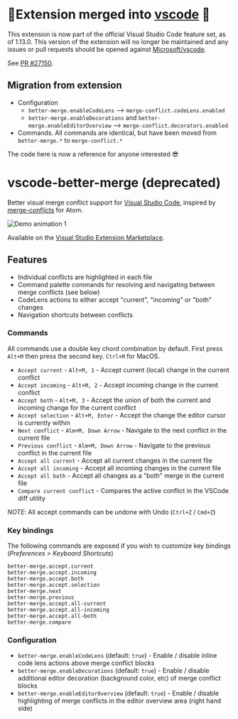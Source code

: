 # 🎉Extension merged into [vscode](https://github.com/Microsoft/vscode) 🎉

This extension is now part of the official Visual Studio Code feature set, as of 1.13.0. This version of the extension will no longer be maintained and any issues or pull requests should be opened against [Microsoft/vscode](https://github.com/Microsoft/vscode). 

See [PR #27150](https://github.com/Microsoft/vscode/pull/27150).

## Migration from extension 

 - Configuration
   - `better-merge.enableCodeLens` --> `merge-conflict.codeLens.enabled`
   - `better-merge.enableDecorations` and `better-merge.enableEditorOverview` --> `merge-conflict.decorators.enabled`
 - Commands. All commands are identical, but have been moved from `better-merge.*` to `merge-conflict.*` 

The code here is now a reference for anyone interested 😎

# vscode-better-merge (deprecated)
Better visual merge conflict support for [Visual Studio Code](http://code.visualstudio.com/), inspired by [merge-conflicts](https://atom.io/packages/merge-conflicts) for Atom.

![Demo animation 1](content/1.gif)

Available on the [Visual Studio Extension Marketplace](https://marketplace.visualstudio.com/items?itemName=pprice.better-merge).

## Features

 - Individual conflicts are highlighted in each file
 - Command palette commands for resolving and navigating between merge conflicts (see below)
 - CodeLens actions to either accept "current", "incoming" or "both" changes
 - Navigation shortcuts between conflicts

### Commands

All commands use a double key chord combination by default. First press `Alt+M` then press the second key.
`Ctrl+M` for MacOS.

 - `Accept current` - `Alt+M, 1` - Accept current (local) change in the current conflict
 - `Accept incoming` - `Alt+M, 2` - Accept incoming change in the current conflict
 - `Accept both` - `Alt+M, 3` - Accept the union of both the current and incoming change for the current conflict
 - `Accept selection` - `Alt+M, Enter` - Accept the change the editor cursor is currently within
 - `Next conflict` - `Alm+M, Down Arrow` - Navigate to the next conflict in the current file
 - `Previous conflict` - `Alm+M, Down Arrow` - Navigate to the previous conflict in the current file
 - `Accept all current` - Accept all current changes in the current file
 - `Accept all incoming` - Accept all incoming changes in the current file
 - `Accept all both` - Accept all changes as a "both" merge in the current file
  - `Compare current conflict` - Compares the active conflict in the VSCode diff utility 

*NOTE*: All accept commands can be undone with Undo (`Ctrl+Z` / `Cmd+Z`)

### Key bindings

The following commands are exposed if you wish to customize key bindings (*Preferences > Keyboard Shortcuts*)

```
better-merge.accept.current
better-merge.accept.incoming
better-merge.accept.both
better-merge.accept.selection
better-merge.next
better-merge.previous
better-merge.accept.all-current
better-merge.accept.all-incoming
better-merge.accept.all-both
better-merge.compare
```

### Configuration

- `better-merge.enableCodeLens` (default: `true`) - Enable / disable inline code lens actions above merge conflict blocks
- `better-merge.enableDecorations` (default: `true`) - Enable / disable additional editor decoration (background color, etc) of merge conflict blocks
- `better-merge.enableEditorOverview` (default: `true`) - Enable / disable highlighting of merge conflicts in the editor overview area (right hand side)
